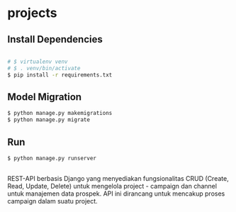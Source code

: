 # projects

## Install Dependencies
```bash

# $ virtualenv venv
# $ . venv/bin/activate
$ pip install -r requirements.txt
```

## Model Migration
```bash
$ python manage.py makemigrations
$ python manage.py migrate
```

## Run
```bash
$ python manage.py runserver
```


## 
REST-API berbasis Django yang menyediakan fungsionalitas CRUD (Create, Read, Update, Delete) untuk mengelola project - campaign dan channel untuk manajemen data prospek. API ini dirancang untuk mencakup proses campaign dalam suatu project.
